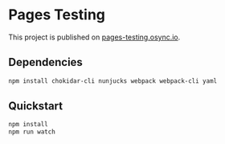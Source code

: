 # Pages Testing

This project is published on [pages-testing.osync.io](https://pages-testing.osync.io/).

## Dependencies

```sh
npm install chokidar-cli nunjucks webpack webpack-cli yaml
```

## Quickstart

```sh
npm install
npm run watch
```

